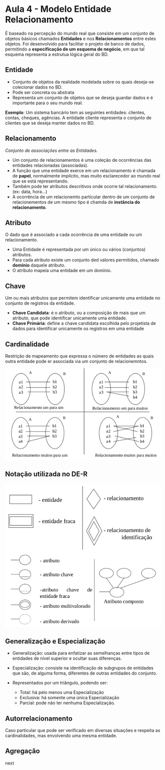 # Aula 4 - Modelo Entidade Relacionamento

É baseado na percepção do mundo real que consiste em um conjunto de objetos básicos chamados **Entidades** e nos **Relacionamentos** entre estes objetos. Foi desenvolvido para facilitar o projeto de banco de dados, permitindo a **especificação de um esquema de negócio**, em que tal esquema representa a estrutua lógica geral do BD.

## Entidade
* Conjunto de objetos da realidade modelada sobre os quais deseja-se colecionar dados no BD.
* Pode ser concreta ou abstrata
* Representa um conjunto de objetos que se deseja guardar dados e é importante para o seu mundo real.

**Exemplo**: Um sistema bancário tem as seguintes entidades: clientes, contas, cheques, agências. A entidade cliente representa o conjunto de clientes que se deseja manter dados no BD.

## Relacionamento
*Conjunto de associações entre as Entidades.*

* Um conjunto de relacionamentos é uma coleção de ocorrências das entidades relacionadas (associadas).
* A função que uma entidade exerce em um relacionamento é chamada de **papel**, normalmente implícito, mas muito esclarecedor ao mundo real que se está representando.
* Também pode ter atributos descritivos onde ocorre tal relacionamento. (ex: data, hora...)
* A ocorrência de um relacionemto particular dentro de um conjunto de relacionementos de um mesmo tipo é chamda de **instância do relacionamento**.

## Atributo
O dado que é associado a cada ocorrência de uma entidade ou um relacionamento.
* Uma Entidade é representada por um único ou vários (conjuntos) atributos.
* Para cada atributo existe um conjunto ded valores permitidos, chamado **domínio** daquele atributo.
* O atributo mapeia uma entidade em um domínio.

## Chave
Um ou mais atributos que permitem identificar unicamente uma entidade no conjunto de registros da entidade.
* **Chave Candidata**: é o atributo, ou a composição de mais que um atributo, que pode identificar unicamente uma entidade.
* **Chave Primária**: define a chave candidata escolhida pelo projetista de dados para identificar unicamente os registros em uma entidade

## Cardinalidade
Restrição de mapeamento que expressa o número de entidades as quais outra entidade pode er associada via um conjunto de relacionemntos.

![relacionamentos](./relacionamentos.png)

## Notação utilizada no DE-R

![not](./not1.png)
![not](./not2.png)

## Generalização e Especialização
* Generalização: usada para enfatizar as semelhanças entre tipos de entidades de nível superior e ocultar suas diferenças.
* Especialização: consiste na identificação de subgrupos de entidades que são, de alguma forma, diferentes de outras entidades do conjunto.

* Representados por um triângulo, podendo ser:
  * Total: há pelo menos uma Especialização
  * Exclusiva: há somente uma única Especialização
  * Parcial: pode não ter nenhuma Especialização.

## Autorrelacionamento
Caso particular que pode ser verificado em diversas situações e respeita as cardinalidades, mas envolvendo uma mesma entidade.

## Agregação
next


